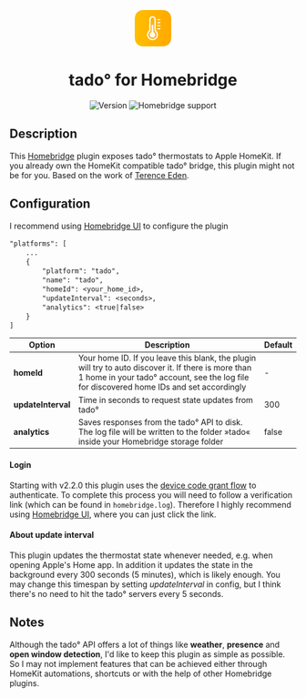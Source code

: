<p align="center">
    <img src="./branding/app-icon.png">
</p>

<span align="center">

# tado° for Homebridge

![Version](https://img.shields.io/github/package-json/v/maxgrafik/homebridge-tado)
![Homebridge support](https://img.shields.io/badge/Homebridge-1.8.0_%7C_2.0.0--beta-blue)

</span>


## Description

This [Homebridge](https://homebridge.io) plugin exposes tado° thermostats to Apple HomeKit. If you already own the HomeKit compatible tado° bridge, this plugin might not be for you. Based on the work of [Terence Eden](https://shkspr.mobi/blog/2019/02/tado-api-guide-updated-for-2019/).


## Configuration

I recommend using [Homebridge UI](https://github.com/homebridge/homebridge-config-ui-x) to configure the plugin

```
"platforms": [
    ...
    {
        "platform": "tado",
        "name": "tado",
        "homeId": <your_home_id>,
        "updateInterval": <seconds>,
        "analytics": <true|false>
    }
]
```

Option | Description | Default
------ | ----------- | -------
**homeId** | Your home ID. If you leave this blank, the plugin will try to auto discover it. If there is more than 1 home in your tado° account, see the log file for discovered home IDs and set accordingly | -
**updateInterval** | Time in seconds to request state updates from tado° | 300
**analytics** | Saves responses from the tado° API to disk. The log file will be written to the folder »tado« inside your Homebridge storage folder | false


#### Login

Starting with v2.2.0 this plugin uses the [device code grant flow](https://support.tado.com/en/articles/8565472-how-do-i-authenticate-to-access-the-rest-api) to authenticate. To complete this process you will need to follow a verification link (which can be found in `homebridge.log`). Therefore I highly recommend using [Homebridge UI](https://github.com/homebridge/homebridge-config-ui-x), where you can just click the link.


#### About update interval

This plugin updates the thermostat state whenever needed, e.g. when opening Apple's Home app. In addition it updates the state in the background every 300 seconds (5 minutes), which is likely enough. You may change this timespan by setting *updateInterval* in config, but I think there's no need to hit the tado° servers every 5 seconds.

## Notes

Although the tado° API offers a lot of things like **weather**, **presence** and **open window detection**, I'd like to keep this plugin as simple as possible. So I may not implement features that can be achieved either through HomeKit automations, shortcuts or with the help of other Homebridge plugins.
